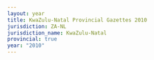 ```yaml
---
layout: year
title: KwaZulu-Natal Provincial Gazettes 2010
jurisdiction: ZA-NL
jurisdiction_name: KwaZulu-Natal
provincial: true
year: "2010"
---
```

